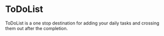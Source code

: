 # ToDoList
ToDoList is a one stop destination for adding your daily tasks and crossing them out after the completion. 
